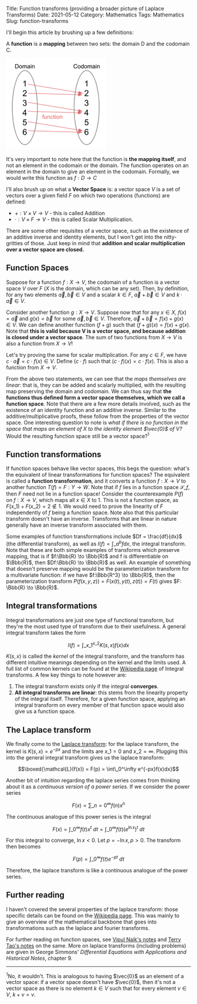 Title: Function transforms (providing a broader picture of Laplace Transforms)
Date: 2021-05-12
Category: Mathematics
Tags: Mathematics
Slug: function-transforms

I'll begin this article by brushing up a few definitions:

A **function** is a **mapping** between two sets: the domain D and the codomain C.

![function definition](/articles/2021/res/function.png)

It's very important to note here that the function is **the mapping itself**, and
not an element in the codomain or the domain. The function operates on an element
in the domain to give an element in the codomain. Formally, we would write this 
function as $f:D \to C$

I'll also brush up on what a **Vector Space** is: a vector space $V$ is a set of 
vectors over a given field $F$ on which two operations (functions) are defined:

* $+:V \times V \to V$ - this is called Addition
* $\cdot : V \times F \to V$ - this is called Scalar Multiplication.

There are some other requisites of a vector space, such as the existence of 
an additive inverse and identity elements, but I won't get into the nitty-gritties
of those. Just keep in mind that **addition and scalar multiplication over a 
vector space are closed.**

## Function Spaces

Suppose for a function $f:X \to V$, the codomain of a function is a vector space 
$V$ over $F$ ($X$ is the domain, which can be any set). Then, by definition, for any two elements $\vec{a}, \vec{b} \in V$ 
and a scalar $k \in F$, $\vec{a} + \vec{b} \in V$ and $k \cdot \vec{a} \in V$.

Consider another function $g: X \to V$. Suppose now that for any $x \in X$, 
$f(x) = \vec{a}$ and $g(x) = \vec{b}$ for some $\vec{a}, \vec{b} \in V$. Therefore,
$\vec{a} + \vec{b} = f(x) + g(x) \in V$. We can define another function
$(f+g)$ such that $(f+g)(x) = f(x) + g(x)$. Note that **this is valid
because V is a vector space, and because addition is closed under a vector space**.
The sum of two functions from $X \to V$ is also a function from $X \to V$!

Let's try proving the same for scalar multiplication. For any $c \in F$, we have
$c\cdot\vec{a} = c\cdot f(x) \in V$. Define $(c \cdot f)$ such that 
$(c \cdot f)(x) = c \cdot f(x)$. This is also a function from $X \to V$.

From the above two statements, we can see that the *maps themselves are linear*:
that is, they can be added and scalarly multiplied, with the resulting map
preserving the domain and codomain. We can thus say that **the functions thus
defined form a vector space themselves, which we call a function space**.
Note that there are a few more details involved, such as the existence
of an identity function and an additive inverse. Similar to the additive/multiplicative
proofs, these follow from the properties of the vector space. One interesting question to note
is *what if there is no function in the space that maps an element of $X$ to the identity element
$\vec{0}$ of $V$?* Would the resulting function space still be a vector space?<sup>1</sup> 

## Function transformations

If function spaces behave like vector spaces, this begs the question: what's the
equivalent of linear transformations for function spaces? The equivalent is called
a **function transformation**, and it converts a function $f:X \to V$ to another 
function $T(f) = F:Y \to W$. Note that if $f$ lies in a function space $\mathcal{S}\_f$, then 
$F$ need not lie in a function space! Consider the counterexample $P(f)$ on $f:X \to V$, which maps
all $x \in X$ to $1$. This is not a function space, as $F(x\_1) + F(x\_2) = 2 \not\in {1}$.
We would need to prove the linearity of $F$ independently of $f$ being a function 
space. Note also that this particular transform doesn't have an inverse. Transforms
that are linear in nature generally have an inverse transform associated with them.

Some examples of function transformations include $Df = \frac{df}{dx}$ (the 
differential transform), as well as $I(f) = \int\_a^b f dx$, the integral transform.
Note that these are both simple examples of transforms which preserve mapping, that is
if $f:\Bbb{R} \to \Bbb{R}$ and f is differentiable on $\Bbb{R}$, then $Df:\Bbb{R} \to \Bbb{R}$ as well. An example
of something that doesn't preserve mapping would be the parameterization 
transform for a multivariate function: if we have $f:\Bbb{R^3} \to \Bbb{R}$, then
the parameterization transform $P(f(x,y,z)) = F(x(t), y(t), z(t)) = F(t)$ gives
$F: \Bbb{R} \to \Bbb{R}$. 

## Integral transformations

Integral transformations are just one type of functional transform, but they're 
the most used type of transform due to their usefulness. A general integral
transform takes the form

$$I(f) = \int\_{x\_1}^{x\_2} K(s,x)f(x)dx$$

$K(s,x)$ is called the _kernel_ of the integral transform, and the transform
has different intuitive meanings depending on the kernel and the limits used.
A full list of common kernels can be found at the [Wikipedia page](https://en.wikipedia.org/wiki/Integral_transform) of
Integral transforms. A few key things to note however are:

1. The integral transform exists only if the integral **converges**. 
2. **All integral transforms are linear**: this stems from the linearity property
   of the integral itself. Therefore, for a given function space, applying an 
   integral transform on every member of that function space would also give 
   us a function space.

## The Laplace transform

We finally come to the [Laplace transform](https://en.wikipedia.org/wiki/Laplace_transform): for the laplace transform, the kernel
is $K(s,x) = e^{-px}$ and the limits are $x\_1 = 0$ and $x\_2 = \infty$. 
Plugging this into the general integral transform gives us the laplace transform:

$$\boxed{\mathcal{L}(f(x)) = F(p) = \int\_0^\infty e^{-px}f(x)dx}$$

Another bit of intuition regarding the laplace series comes from thinking about it
as a _continuous version of a power series_. If we consider the power series

$$F(x) = \sum\_{n=0}^\infty f(n)x^n$$

The continuous analogue of this power series is the integral

$$F(x) = \int\_0^\infty f(t)x^t\ dt = \int\_0^\infty f(t)\left(e^{\ln x}\right)^t\ dt$$

For this integral to converge, $\ln x < 0$. Let $p = -\ln x, p > 0$. The transform
then becomes

$$F(p) = \int\_0^\infty f(t)e^{-pt}\ dt$$

Therefore, the laplace transform is like a continuous analogue of the power series.

## Further reading

I haven't covered the several properties of the laplace transform: those specific
details can be found on the [Wikipedia page](https://en.wikipedia.org/wiki/Laplace_transform#Properties_and_theorems). 
This was mainly to give an overview of the mathematical backbone that goes into
transformations such as the laplace and fourier transforms.

For further reading on function spaces, see [Vipul Naik's notes](https://files.vipulnaik.com/exposition/functionspaces.pdf) and
[Terry Tao's notes](https://terrytao.files.wordpress.com/2008/03/function_spaces1.pdf) on the same.
More on laplace transforms (including problems) are given in George Simmons' 
_Differential Equations with Applications and Historical Notes_, chapter 9.

----------
<sup>1</sup>No, it wouldn't. This is analogous to having $\vec{0}$ as an element
of a vector space: if a vector space doesn't have $\vec{0}$, then it's not a 
vector space as there is no element $k \in V$ such that for every element $v \in V$,
$k + v = v$.
